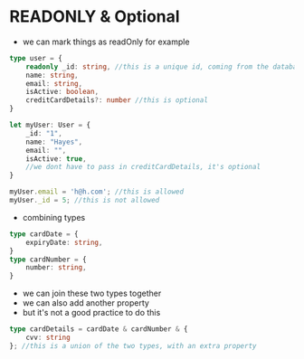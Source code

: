 # READONLY & Optional

- we can mark things as readOnly for example

```typescript
type user = {
    readonly _id: string, //this is a unique id, coming from the database, now it cannot be changed
    name: string,
    email: string,
    isActive: boolean, 
    creditCardDetails?: number //this is optional
}
```

```typescript
let myUser: User = {
    _id: "1",
    name: "Hayes",
    email: "", 
    isActive: true, 
    //we dont have to pass in creditCardDetails, it's optional
}

myUser.email = 'h@h.com'; //this is allowed
myUser._id = 5; //this is not allowed
```

- combining types

```typescript
type cardDate = {
    expiryDate: string,
}
type cardNumber = {
    number: string,
}
```
- we can join these two types together
- we can also add another property
- but it's not a good practice to do this

```typescript
type cardDetails = cardDate & cardNumber & {
    cvv: string
}; //this is a union of the two types, with an extra property
```
